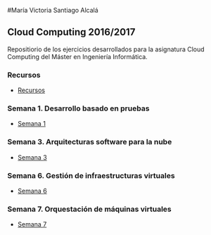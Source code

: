#María Victoria Santiago Alcalá

## Cloud Computing 2016/2017

Repositiorio de los ejercicios desarrollados para la asignatura Cloud Computing del Máster en Ingeniería Informática.

### Recursos
* [Recursos](recursos.md)

### Semana 1. Desarrollo basado en pruebas
* [Semana 1](semana1.md)

### Semana 3. Arquitecturas software para la nube
* [Semana 3](semana3.md)

### Semana 6. Gestión de infraestructuras virtuales
* [Semana 6](semana6.md)

### Semana 7. Orquestación de máquinas virtuales
* [Semana 7](semana7.md)
